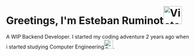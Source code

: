 # Greetings, I'm Esteban Ruminot<img src="https://raw.githubusercontent.com/Tarikul-Islam-Anik/Animated-Fluent-Emojis/master/Emojis/Hand%20gestures/Victory%20Hand.png" alt="Victory Hand" width="50" height="50" />
A WIP Backend Developer. 
I started my coding adventure 2 years ago when i started studying Computer Engineering<img src="https://raw.githubusercontent.com/Tarikul-Islam-Anik/Animated-Fluent-Emojis/master/Emojis/Objects/Computer%20Mouse.png" alt="Computer Mouse" width="25" height="25" />.

